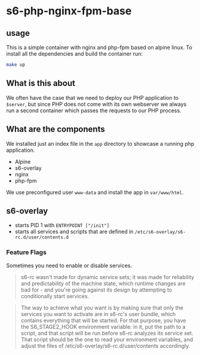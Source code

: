 # s6-php-nginx-fpm-base

## usage

This is a simple container with nginx and php-fpm based on alpine linux.
To install all the dependencies and build the container run:

```bash
make up
```

## What is this about
We often have the case that we need to deploy our PHP application to `$server`, but since PHP does not come with its own
webserver we always run a second container which passes the requests to our PHP process.

## What are the components
We installed just an index file in the `app` directory to showcase a running php application.

- Alpine
- s6-overlay
- nginx
- php-fpm

We use preconfigured user `www-data` and install the app in `var/www/html`.

## s6-overlay
- starts PID 1 with `ENTRYPOINT ["/init"]`
- starts all services and scripts that are defined in `/etc/s6-overlay/s6-rc.d/user/contents.d`

### Feature Flags
Sometimes you need to enable or disable services. 

> s6-rc wasn't made for dynamic service sets; it was made for reliability and predictability of the machine state, 
> which runtime changes are bad for - and you're going against its design by attempting to conditionally start services.

> The way to achieve what you want is by making sure that only the services you want to activate are in s6-rc's user 
> bundle, which contains everything that will be started. For that purpose, you have the S6_STAGE2_HOOK environment variable: 
> in it, put the path to a script, and that script will be run before s6-rc analyzes its service set. 
> That script should be the one to read your environment variables, and adjust the files of /etc/s6-overlay/s6-rc.d/user/contents accordingly.